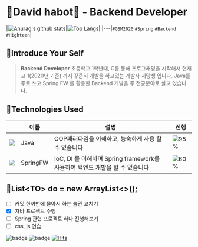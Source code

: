# 🍦David habot🍦 - Backend Developer
|[![Anurag's github stats](https://github-readme-stats.vercel.app/api?username=DavidHabot&show_icons=true&theme=vuefy)](https://github.com/DavidHabot/github-readme-stats)|[![Top Langs](https://github-readme-stats.vercel.app/api/top-langs/?username=DavidHabot&hide=r,jupyter%20notebook,c%23)](https://github.com/anuraghazra/github-readme-stats)|
|---|`#GSM2020` `#Spring` `#Backend` `#Highteen`|

## 📗Introduce Your Self
> **Backend Developer**
> 초등학교 1학년때, C를 통해 프로그래밍을 시작해서 현재 고 1(2020년 기준) 까지 꾸준히 개발을 하고있는 개발자 지망생 입니다.
> Java를 주로 쓰고 Spring FW 를 활용한 Backend 개발을 주 전공분야로 살고 있습니다.

## 📘Technologies Used
||이름|설명|진행|
|---|---|---|---|
|![](https://img.icons8.com/color/24/000000/java-coffee-cup-logo.png)|Java|OOP패러다임을 이해하고, 능숙하게 사용 할 수 있습니다|![95%](https://progress-bar.dev/95)|
|![](https://img.icons8.com/color/24/000000/java-coffee-cup-logo.png)|SpringFW|IoC, DI 를 이해하며 Spring framework를 사용하여 백엔드 개발을 할 수 있습니다|![60%](https://progress-bar.dev/60)|

## 📙List\<TO> do = new ArrayList<>();
- [ ] 커밋 한꺼번에 몰아서 하는 습관 고치기
- [x] 자바 프로젝트 수행
- [ ] Spring 관련 프로젝트 하나 진행해보기
- [ ] css, js 연습

![badge](https://img.shields.io/badge/github-GIVEME--STAR-red)
![badge](https://img.shields.io/github/commit-activity/m/DavidHabot/AdenLeague)
[![Hits](https://hits.seeyoufarm.com/api/count/incr/badge.svg?url=https%3A%2F%2Fgithub.com%2FDavidHabot&count_bg=%234FC83D&title_bg=%23555555&icon=&icon_color=%23E7E7E7&title=hits&edge_flat=false)](https://hits.seeyoufarm.com)
